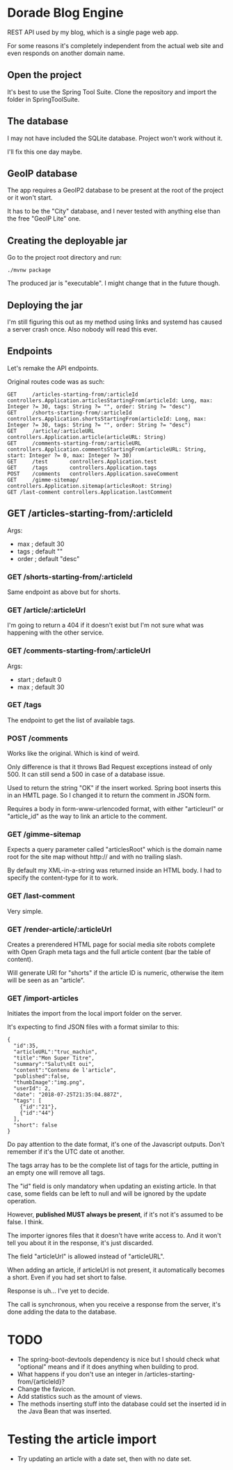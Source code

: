 # Dorade Blog Engine
REST API used by my blog, which is a single page web app.

For some reasons it's completely independent from the actual web site and even responds on another domain name.

## Open the project
It's best to use the Spring Tool Suite. Clone the repository and import the folder in SpringToolSuite.

## The database
I may not have included the SQLite database. Project won't work without it.

I'll fix this one day maybe.

## GeoIP database
The app requires a GeoIP2 database to be present at the root of the project or it won't start.

It has to be the "City" database, and I never tested with anything else than the free "GeoIP Lite" one.

## Creating the deployable jar
Go to the project root directory and run:
```
./mvnw package
```

The produced jar is "executable". I might change that in the future though.

## Deploying the jar
I'm still figuring this out as my method using links and systemd has caused a server crash once. Also nobody will read this ever.

## Endpoints
Let's remake the API endpoints.

Original routes code was as such:
```
GET		/articles-starting-from/:articleId		controllers.Application.articlesStartingFrom(articleId: Long, max: Integer ?= 30, tags: String ?= "", order: String ?= "desc")
GET		/shorts-starting-from/:articleId		controllers.Application.shortsStartingFrom(articleId: Long, max: Integer ?= 30, tags: String ?= "", order: String ?= "desc")
GET		/article/:articleURL					controllers.Application.article(articleURL: String)
GET		/comments-starting-from/:articleURL				controllers.Application.commentsStartingFrom(articleURL: String, start: Integer ?= 0, max: Integer ?= 30) 
GET		/test		controllers.Application.test
GET		/tags		controllers.Application.tags
POST	/comments	controllers.Application.saveComment
GET		/gimme-sitemap/		controllers.Application.sitemap(articlesRoot: String)
GET /last-comment controllers.Application.lastComment
```

## GET /articles-starting-from/:articleId
Args:
* max ; default 30
* tags ; default ""
* order ; default "desc"

### GET /shorts-starting-from/:articleId
Same endpoint as above but for shorts.

### GET /article/:articleUrl
I'm going to return a 404 if it doesn't exist but I'm not sure what was happening with the other service.

### GET /comments-starting-from/:articleUrl
Args:
* start ; default 0
* max ; default 30

### GET /tags
The endpoint to get the list of available tags.

### POST /comments
Works like the original. Which is kind of weird.

Only difference is that it throws Bad Request exceptions instead of only 500. It can still send a 500 in case of a database issue.

Used to return the string "OK" if the insert worked. Spring boot inserts this in an HMTL page.
So I changed it to return the comment in JSON form.

Requires a body in form-www-urlencoded format, with either "articleurl" or "article_id" as the way to link an article to the comment.

### GET /gimme-sitemap
Expects a query parameter called "articlesRoot" which is the domain name root for the site map without http:// and with no trailing slash.

By default my XML-in-a-string was returned inside an HTML body. I had to specify the content-type for it to work.

### GET /last-comment
Very simple.

### GET /render-article/:articleUrl
Creates a prerendered HTML page for social media site robots complete with Open Graph meta tags and the full article content (bar the table of content).

Will generate URI for "shorts" if the article ID is numeric, otherwise the item will be seen as an "article".

### GET /import-articles
Initiates the import from the local import folder on the server.

It's expecting to find JSON files with a format similar to this:
```
{
  "id":35,
  "articleURL":"truc_machin",
  "title":"Mon Super Titre",
  "summary":"Salut\nEt oui",
  "content":"Contenu de l'article",
  "published":false,
  "thumbImage":"img.png",
  "userId": 2,
  "date": "2018-07-25T21:35:04.887Z",
  "tags": [
    {"id":"21"},
    {"id":"44"}
  ],
  "short": false
}
```
Do pay attention to the date format, it's one of the Javascript outputs. Don't remember if it's the UTC date ot another.

The tags array has to be the complete list of tags for the article, putting in an empty one will remove all tags.

The "id" field is only mandatory when updating an existing article. In that case, some fields can be left to null and will be ignored by the update operation.

However, **published MUST always be present**, if it's not it's assumed to be false. I think.

The importer ignores files that it doesn't have write access to. And it won't tell you about it in the response, it's just discarded.

The field "articleUrl" is allowed instead of "articleURL".

When adding an article, if articleUrl is not present, it automatically becomes a short. Even if you had set short to false.

Response is uh... I've yet to decide.

The call is synchronous, when you receive a response from the server, it's done adding the data to the database.

# TODO
* The spring-boot-devtools dependency is nice but I should check what "optional" means and if it does anything when building to prod.
* What happens if you don't use an integer in /articles-starting-from/{articleId}?
* Change the favicon.
* Add statistics such as the amount of views.
* The methods inserting stuff into the database could set the inserted id in the Java Bean that was inserted.

# Testing the article import
* Try updating an article with a date set, then with no date set.
